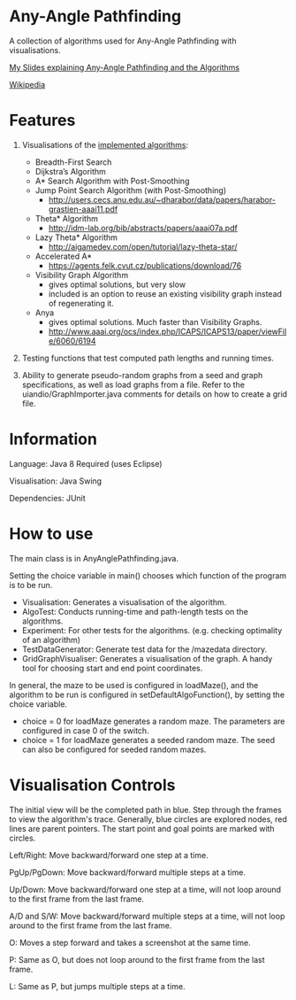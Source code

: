 Any-Angle Pathfinding
=====================

A collection of algorithms used for Any-Angle Pathfinding with visualisations.

[My Slides explaining Any-Angle Pathfinding and the Algorithms](http://ohoh.byethost7.com/Contents/Projects/AnyAnglePathfinding/AnyAnglePathfindingPresentation.pdf)

[Wikipedia](http://en.wikipedia.org/wiki/Any-angle_path_planning)

Features
=====================
1.	Visualisations of the [implemented algorithms](https://github.com/Ohohcakester/Any-Angle-Pathfinding/tree/master/src/algorithms):
    *	Breadth-First Search
    * Dijkstra’s Algorithm
    * A* Search Algorithm with Post-Smoothing
    * Jump Point Search Algorithm (with Post-Smoothing)
      * http://users.cecs.anu.edu.au/~dharabor/data/papers/harabor-grastien-aaai11.pdf
    * Theta* Algorithm
      * http://idm-lab.org/bib/abstracts/papers/aaai07a.pdf
    * Lazy Theta* Algorithm
      * http://aigamedev.com/open/tutorial/lazy-theta-star/
    * Accelerated A*
      * https://agents.felk.cvut.cz/publications/download/76
    * Visibility Graph Algorithm
      * gives optimal solutions, but very slow
      * included is an option to reuse an existing visibility graph instead of regenerating it.
    * Anya
      * gives optimal solutions. Much faster than Visibility Graphs.
      * http://www.aaai.org/ocs/index.php/ICAPS/ICAPS13/paper/viewFile/6060/6194

2.	Testing functions that test computed path lengths and running times.

3.	Ability to generate pseudo-random graphs from a seed and graph specifications, as well as load graphs from a file. Refer to the uiandio/GraphImporter.java comments for details on how to create a grid file.


Information
=====================
Language: Java 8 Required (uses Eclipse)

Visualisation: Java Swing

Dependencies: JUnit


How to use
=====================
The main class is in AnyAnglePathfinding.java.

Setting the choice variable in main() chooses which function of the program is to be run.
* Visualisation: Generates a visualisation of the algorithm.
* AlgoTest: Conducts running-time and path-length tests on the algorithms.
* Experiment: For other tests for the algorithms. (e.g. checking optimality of an algorithm)
* TestDataGenerator: Generate test data for the /mazedata directory.
* GridGraphVisualiser: Generates a visualisation of the graph. A handy tool for choosing start and end point coordinates.

In general, the maze to be used is configured in loadMaze(), and the algorithm to be run is configured in setDefaultAlgoFunction(), by setting the choice variable.
- choice = 0 for loadMaze generates a random maze. The parameters are configured in case 0 of the switch.
- choice = 1 for loadMaze generates a seeded random maze. The seed can also be configured for seeded random mazes.


Visualisation Controls
=====================
The initial view will be the completed path in blue. Step through the frames to view the algorithm's trace.
Generally, blue circles are explored nodes, red lines are parent pointers.
The start point and goal points are marked with circles.

Left/Right: Move backward/forward one step at a time.

PgUp/PgDown: Move backward/forward multiple steps at a time.

Up/Down: Move backward/forward one step at a time, will not loop around to the first frame from the last frame.

A/D and S/W: Move backward/forward multiple steps at a time, will not loop around to the first frame from the last frame.

O: Moves a step forward and takes a screenshot at the same time.

P: Same as O, but does not loop around to the first frame from the last frame.

L: Same as P, but jumps multiple steps at a time.
